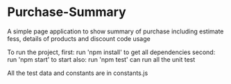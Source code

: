 # Purchase-Summary
A simple page application to show summary of purchase including estimate fess, details of products and discount code usage

To run the project,
first: run 'npm install' to get all dependencies
second: run 'npm start' to start
also: run 'npm test' can run all the unit test

All the test data and constants are in constants.js
